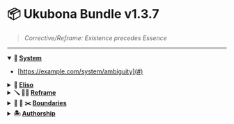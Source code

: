 # 📦 Ukubona Bundle v1.3.7

> *Corrective/Reframe: Existence precedes Essence*

---

<details open>
<summary><strong>🌊 <a href="https://abikesa.github.io/favicon/favicon-light.ico">System</a></strong></summary>

- [https://example.com/system/ambiguity](#)

</details>

<details>
<summary><strong>🚢 <a href="https://abikesa.github.io/eliso/">Eliso</a></strong></summary>

- [https://example.com/observed/a](#)

</details>

<details>
<summary><strong>🪛 🏴‍☠️ <a href="https://abikesa.github.io/wild-e/index.html">Reframe</a></strong></summary>

- [https://example.com/concepts/i](#)
- [https://example.com/distinctions/ii](#)

</details>

<details>
<summary><strong>🛟 🦈 ✂️ <a href="https://abikesa.github.io/glyph/glyph.html">Boundaries</a></strong></summary>

- [https://example.com/uunambiguous/nonself-admitted](#)
- [https://example.com/uunambiguous/nonself-rejected](#)
- [https://example.com/uunambiguous/nonself-transactional](#)

</details>

<details>
<summary><strong>🏝️ <a href="https://abikesa.github.io/ubuntu/bibliography.html">Authorship</a></strong></summary>

- [https://example.com/authorship/culture](#)
- [https://example.com/authorship/rituals](#)
- [https://example.com/authorship/variance](#)
- [https://example.com/authorship/scaling](#)
- [https://example.com/authorship/revolution](#)

</details>
